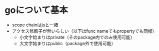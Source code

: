 # goについて基本

- scope chainはjsと一緒
- アクセス修飾子が無いらしい（以下はfunc nameでもpropertyでも同様）
    - 小文字始まりはprivate（そのpackage内でのみ使用可能）
    - 大文字始まりはpublic（package外で使用可能）